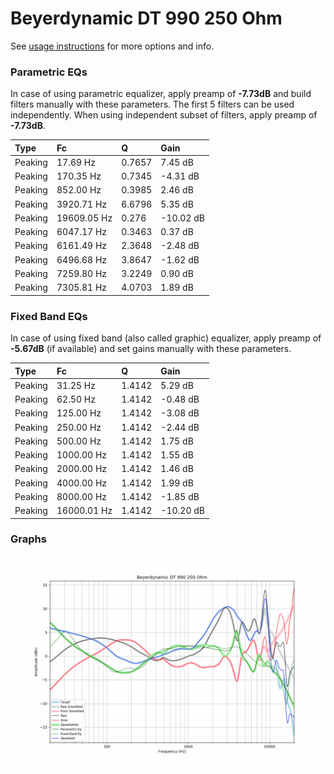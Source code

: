 # Beyerdynamic DT 990 250 Ohm
See [usage instructions](https://github.com/jaakkopasanen/AutoEq#usage) for more options and info.

### Parametric EQs
In case of using parametric equalizer, apply preamp of **-7.73dB** and build filters manually
with these parameters. The first 5 filters can be used independently.
When using independent subset of filters, apply preamp of **-7.73dB**.

| Type    | Fc          |      Q | Gain      |
|:--------|:------------|:-------|:----------|
| Peaking | 17.69 Hz    | 0.7657 | 7.45 dB   |
| Peaking | 170.35 Hz   | 0.7345 | -4.31 dB  |
| Peaking | 852.00 Hz   | 0.3985 | 2.46 dB   |
| Peaking | 3920.71 Hz  | 6.6796 | 5.35 dB   |
| Peaking | 19609.05 Hz | 0.276  | -10.02 dB |
| Peaking | 6047.17 Hz  | 0.3463 | 0.37 dB   |
| Peaking | 6161.49 Hz  | 2.3648 | -2.48 dB  |
| Peaking | 6496.68 Hz  | 3.8647 | -1.62 dB  |
| Peaking | 7259.80 Hz  | 3.2249 | 0.90 dB   |
| Peaking | 7305.81 Hz  | 4.0703 | 1.89 dB   |

### Fixed Band EQs
In case of using fixed band (also called graphic) equalizer, apply preamp of **-5.67dB**
(if available) and set gains manually with these parameters.

| Type    | Fc          |      Q | Gain      |
|:--------|:------------|:-------|:----------|
| Peaking | 31.25 Hz    | 1.4142 | 5.29 dB   |
| Peaking | 62.50 Hz    | 1.4142 | -0.48 dB  |
| Peaking | 125.00 Hz   | 1.4142 | -3.08 dB  |
| Peaking | 250.00 Hz   | 1.4142 | -2.44 dB  |
| Peaking | 500.00 Hz   | 1.4142 | 1.75 dB   |
| Peaking | 1000.00 Hz  | 1.4142 | 1.55 dB   |
| Peaking | 2000.00 Hz  | 1.4142 | 1.46 dB   |
| Peaking | 4000.00 Hz  | 1.4142 | 1.99 dB   |
| Peaking | 8000.00 Hz  | 1.4142 | -1.85 dB  |
| Peaking | 16000.01 Hz | 1.4142 | -10.20 dB |

### Graphs
![](./Beyerdynamic%20DT%20990%20250%20Ohm.png)